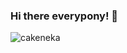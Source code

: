 ### Hi there everypony! 🦄


<p><img align="center" src="https://github-readme-streak-stats.herokuapp.com/?user=cakeneka&" alt="cakeneka" /></p>

<!--
**CakeNeka/CakeNeka** is a ✨ _special_ ✨ repository because its `README.md` (this file) appears on your GitHub profile.

Here are some ideas to get you started:

- 🔭 I’m currently working on ...
- 🌱 I’m currently learning ...
- 👯 I’m looking to collaborate on ...
- 🤔 I’m looking for help with ...
- 💬 Ask me about ...
- 📫 How to reach me: ...
- 😄 Pronouns: ...
- ⚡ Fun fact: ...
-->
